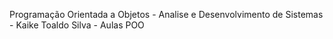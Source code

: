 Programação Orientada a Objetos -
Analise e Desenvolvimento de Sistemas - 
Kaike Toaldo Silva -
Aulas POO 
